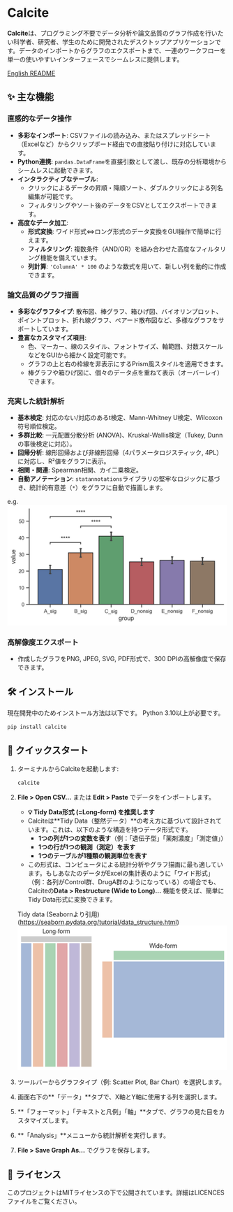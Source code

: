 # Calcite

**Calcite**は、プログラミング不要でデータ分析や論文品質のグラフ作成を行いたい科学者、研究者、学生のために開発されたデスクトップアプリケーションです。データのインポートからグラフのエクスポートまで、一連のワークフローを単一の使いやすいインターフェースでシームレスに提供します。

[English README](README.md)

## ✨ 主な機能

### **直感的なデータ操作**

- **多彩なインポート**: CSVファイルの読み込み、またはスプレッドシート（Excelなど）からクリップボード経由での直接貼り付けに対応しています。
- **Python連携**: `pandas.DataFrame`を直接引数として渡し、既存の分析環境からシームレスに起動できます。
- **インタラクティブなテーブル**:
  - クリックによるデータの昇順・降順ソート、ダブルクリックによる列名編集が可能です。
  - フィルタリングやソート後のデータをCSVとしてエクスポートできます。
- **高度なデータ加工**:
  - **形式変換**: ワイド形式⇔ロング形式のデータ変換をGUI操作で簡単に行えます。
  - **フィルタリング**: 複数条件（AND/OR）を組み合わせた高度なフィルタリング機能を備えています。
  - **列計算**: `'ColumnA' * 100` のような数式を用いて、新しい列を動的に作成できます。

### **論文品質のグラフ描画**

- **多彩なグラフタイプ**: 散布図、棒グラフ、箱ひげ図、バイオリンプロット、ポイントプロット、折れ線グラフ、ペアード散布図など、多様なグラフをサポートしています。
- **豊富なカスタマイズ項目**:
  - 色、マーカー、線のスタイル、フォントサイズ、軸範囲、対数スケールなどをGUIから細かく設定可能です。
  - グラフの上と右の枠線を非表示にするPrism風スタイルを適用できます。
  - 棒グラフや箱ひげ図に、個々のデータ点を重ねて表示（オーバーレイ）できます。

### **充実した統計解析**

- **基本検定**: 対応のない/対応のあるt検定、Mann-Whitney U検定、Wilcoxon符号順位検定。
- **多群比較**: 一元配置分散分析 (ANOVA)、Kruskal-Wallis検定（Tukey, Dunnの事後検定に対応）。
- **回帰分析**: 線形回帰および非線形回帰（4パラメータロジスティック, 4PL）に対応し、R²値をグラフに表示。
- **相関・関連**: Spearman相関、カイ二乗検定。
- **自動アノテーション**: `statannotations`ライブラリの堅牢なロジックに基づき、統計的有意差（`*`）をグラフに自動で描画します。

e.g.
![e.g. Owe way anova](/images/one_way_anova.jpg)

### **高解像度エクスポート**

- 作成したグラフをPNG, JPEG, SVG, PDF形式で、300 DPIの高解像度で保存できます。

## 🛠️ インストール

現在開発中のためインストール方法は以下です。
Python 3.10以上が必要です。

```bash
pip install calcite
```

## 🚀 クイックスタート

1. ターミナルからCalciteを起動します:

    ```bash
    calcite
    ```

2. **File \> Open CSV...** または **Edit \> Paste** でデータをインポートします。

   - **💡 Tidy Data形式 (=Long-form) を推奨します**
   - Calciteは\*\*Tidy Data（整然データ）\*\*の考え方に基づいて設計されています。これは、以下のような構造を持つデータ形式です。
     - **1つの列が1つの変数を表す**（例：「遺伝子型」「薬剤濃度」「測定値」）
     - **1つの行が1つの観測（測定）を表す**
     - **1つのテーブルが1種類の観測単位を表す**
   - この形式は、コンピュータによる統計分析やグラフ描画に最も適しています。もしあなたのデータがExcelの集計表のように「ワイド形式」（例：各列がControl群、DrugA群のようになっている）の場合でも、Calciteの**Data \> Restructure (Wide to Long)...** 機能を使えば、簡単にTidy Data形式に変換できます。

    Tidy data (Seabornより引用)
    (<https://seaborn.pydata.org/tutorial/data_structure.html>)
    ![Tidy data](./images/Tidy%20data.png)

3. ツールバーからグラフタイプ（例: Scatter Plot, Bar Chart）を選択します。

4. 画面右下の\*\*「データ」\*\*タブで、X軸とY軸に使用する列を選択します。

5. \*\*「フォーマット」「テキストと凡例」「軸」\*\*タブで、グラフの見た目をカスタマイズします。

6. \*\*「Analysis」\*\*メニューから統計解析を実行します。

7. **File \> Save Graph As...** でグラフを保存します。

## 📄 ライセンス

このプロジェクトはMITライセンスの下で公開されています。詳細はLICENCESファイルをご覧ください。
